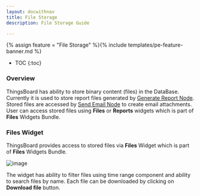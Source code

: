 ```yaml
---
layout: docwithnav
title: File Storage
description: File Storage Guide 

---
```


{% assign feature = "File Storage" %}{% include templates/pe-feature-banner.md %}

* TOC
{:toc}

### Overview

ThingsBoard has ability to store binary content (files) in the DataBase.
Currently it is used to store report files generated by [Generate Report Node](/docs/user-guide/rule-engine-2-0/pe/action-nodes/#generate-report-node).
Stored files are accessed by [Send Email Node](/docs/user-guide/rule-engine-2-0/external-nodes/#send-email-node) to create email attachments.
User can access stored files using **Files** or **Reports** widgets which is part of **Files** Widgets Bundle.   

### Files Widget

ThingsBoard provides access to stored files via **Files** Widget which is part of **Files** Widgets Bundle.

![image](/images/user-guide/ui/file-storage-files-widget.png)
 
The widget has ability to filter files using time range component and ability to search files by name.
Each file can be downloaded by clicking on **Download file** button.
